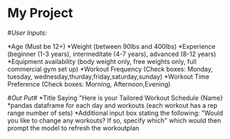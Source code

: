 # My Project

#_User Inputs:_

*Age (Must be 12+)
*Weight (between 90lbs and 400lbs)
*Experience (beginner (1-3 years), intermeditate (4-7 years), advanced (8-12 years)
*Equipment availability (body weight only, free weights only, full commercial gym set up)
*Workout Frequency (Check boxes: Monday, tuesday, wednesday,thurday,friday,saturday,sunday)
*Workout Time Preference (Check boxes: Morning, Afternoon,Evening)

#_Out Put_#
*Title Saying "Here is your Tailored Workout Schedule {Name}
*pandas dataframe for each day and workouts (each workout has a rep range number of sets)
*Additional input box stating the following: "Would you like to change any workouts? If so, specify which" which would then prompt the model to refresh the workoutplan
